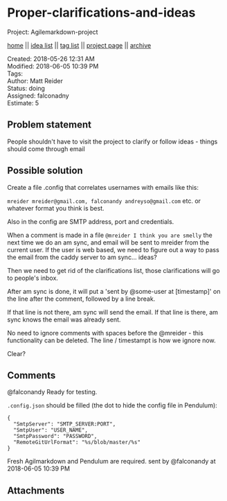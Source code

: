 # Proper-clarifications-and-ideas

Project: Agilemarkdown-project

[home](../index.md) || [idea list](../ideas.md) || [tag list](../tags.md) || [project page](../agilemarkdown-project.md) || [archive](archive.md)

Created: 2018-05-26 12:31 AM  
Modified: 2018-06-05 10:39 PM  
Tags:   
Author: Matt Reider  
Status: doing  
Assigned: falconadny  
Estimate: 5  

## Problem statement

People shouldn't have to visit the project to clarify or follow ideas - things should come through email

## Possible solution

Create a file .config that correlates usernames with emails like this:

`mreider mreider@gmail.com, falconandy andreyso@gmail.com` etc. or whatever format you think is best.

Also in the config are SMTP address, port and credentials.

When a comment is made in a file `@mreider I think you are smelly` the next time we do an am sync, and email will be sent to mreider from
the current user. If the user is web based, we need to figure out a way to pass the email from the caddy server to am sync... ideas?

Then we need to get rid of the clarifications list, those clarifications will go to people's inbox.

After am sync is done, it will put a 'sent by @some-user at [timestamp]' on the line after the comment, followed by a line break.

If that line is not there, am sync will send the email. If that line is there, am sync knows the email was already sent.

No need to ignore comments with spaces before the @mreider - this functionality can be deleted. The line / timestampt is how we ignore now.

Clear?

## Comments

@falconandy Ready for testing.

`.config.json` should be filled (the dot to hide the config file in Pendulum):
```
{
  "SmtpServer": "SMTP_SERVER:PORT",
  "SmtpUser": "USER_NAME",
  "SmtpPassword": "PASSWORD",
  "RemoteGitUrlFormat": "%s/blob/master/%s"
}
```

Fresh Agilmarkdown and Pendulum are required.
sent by @falconandy at 2018-06-05 10:39 PM


## Attachments
